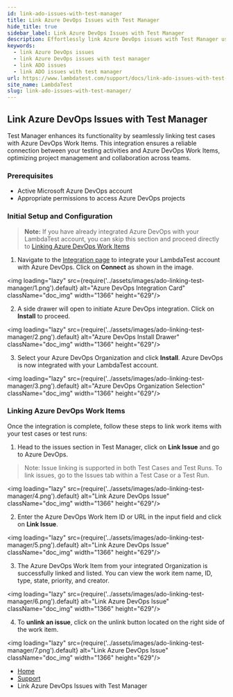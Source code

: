 ```yaml
---
id: link-ado-issues-with-test-manager
title: Link Azure DevOps Issues with Test Manager
hide_title: true
sidebar_label: Link Azure DevOps Issues with Test Manager
description: Effortlessly link Azure DevOps issues with Test Manager using LambdaTest to streamline workflows and enhance project management efficiency.
keywords:
  - link Azure DevOps issues
  - link Azure DevOps issues with test manager
  - link ADO issues
  - link ADO issues with test manager
url: https://www.lambdatest.com/support/docs/link-ado-issues-with-test-manager/
site_name: LambdaTest
slug: link-ado-issues-with-test-manager/
---
```


<script type="application/ld+json"
      dangerouslySetInnerHTML={{ __html: JSON.stringify({
       "@context": "https://schema.org",
        "@type": "BreadcrumbList",
        "itemListElement": [{
          "@type": "ListItem",
          "position": 1,
          "name": "LambdaTest",
          "item": "https://www.lambdatest.com"
        },{
          "@type": "ListItem",
          "position": 2,
          "name": "Support",
          "item": "https://www.lambdatest.com/support/docs/"
        },{
          "@type": "ListItem",
          "position": 3,
          "name": "Link Azure DevOps Issues with Test Manager",
          "item": "https://www.lambdatest.com/support/docs/link-ado-issues-with-test-manager/"
        }]
      })
    }}
></script>

## Link Azure DevOps Issues with Test Manager

Test Manager enhances its functionality by seamlessly linking test cases with Azure DevOps Work Items. This integration ensures a reliable connection between your testing activities and Azure DevOps Work Items, optimizing project management and collaboration across teams.

### Prerequisites
- Active Microsoft Azure DevOps account
- Appropriate permissions to access Azure DevOps projects

### Initial Setup and Configuration

> **Note:** If you have already integrated Azure DevOps with your LambdaTest account, you can skip this section and proceed directly to [Linking Azure DevOps Work Items](#linking-azure-devops-work-items)

1. Navigate to the [Integration page](https://integrations.lambdatest.com/) to integrate your LambdaTest account with Azure DevOps. Click on **Connect** as shown in the image.

<img loading="lazy" src={require('../assets/images/ado-linking-test-manager/1.png').default} alt="Azure DevOps Integration Card" className="doc_img" width="1366" height="629"/>

2. A side drawer will open to initiate Azure DevOps integration. Click on **Install** to proceed.

<img loading="lazy" src={require('../assets/images/ado-linking-test-manager/2.png').default} alt="Azure DevOps Install Drawer" className="doc_img" width="1366" height="629"/>

3. Select your Azure DevOps Organization and click **Install**. Azure DevOps is now integrated with your LambdaTest account.

<img loading="lazy" src={require('../assets/images/ado-linking-test-manager/3.png').default} alt="Azure DevOps Organization Selection" className="doc_img" width="1366" height="629"/>

### Linking Azure DevOps Work Items

Once the integration is complete, follow these steps to link work items with your test cases or test runs:

1. Head to the issues section in Test Manager, click on **Link Issue** and go to Azure DevOps.
> Note: Issue linking is supported in both Test Cases and Test Runs. To link issues, go to the Issues tab within a Test Case or a Test Run.

<img loading="lazy" src={require('../assets/images/ado-linking-test-manager/4.png').default} alt="Link Azure DevOps Issue" className="doc_img" width="1366" height="629"/>

2. Enter the Azure DevOps Work Item ID or URL in the input field and click on **Link Issue**.

<img loading="lazy" src={require('../assets/images/ado-linking-test-manager/5.png').default} alt="Link Azure DevOps Issue" className="doc_img" width="1366" height="629"/>


3. The Azure DevOps Work Item from your integrated Organization is successfully linked and listed. You can view the work item name, ID, type, state, priority, and creator.

<img loading="lazy" src={require('../assets/images/ado-linking-test-manager/6.png').default} alt="Link Azure DevOps Issue" className="doc_img" width="1366" height="629"/>

4. To **unlink an issue**, click on the unlink button located on the right side of the work item.

<img loading="lazy" src={require('../assets/images/ado-linking-test-manager/7.png').default} alt="Link Azure DevOps Issue" className="doc_img" width="1366" height="629"/>



<nav aria-label="breadcrumbs">
  <ul className="breadcrumbs">
    <li className="breadcrumbs__item">
      <a className="breadcrumbs__link" href="https://www.lambdatest.com">
        Home
      </a>
    </li>
    <li className="breadcrumbs__item">
      <a className="breadcrumbs__link" target="_self" href="https://www.lambdatest.com/support/docs/">
        Support
      </a>
    </li>
    <li className="breadcrumbs__item breadcrumbs__item--active">
      <span className="breadcrumbs__link">
       Link Azure DevOps Issues with Test Manager
      </span>
    </li>
  </ul>
</nav>